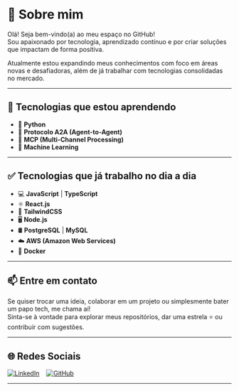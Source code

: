 # 👋 Sobre mim

Olá! Seja bem-vindo(a) ao meu espaço no GitHub!  
Sou apaixonado por tecnologia, aprendizado contínuo e por criar soluções que impactam de forma positiva.

Atualmente estou expandindo meus conhecimentos com foco em áreas novas e desafiadoras, além de já trabalhar com tecnologias consolidadas no mercado.

---

## 🚀 Tecnologias que estou aprendendo

- 🐍 **Python**
- 🔗 **Protocolo A2A (Agent-to-Agent)**
- 🧠 **MCP (Multi-Channel Processing)**
- 🤖 **Machine Learning**

---

## ✅ Tecnologias que já trabalho no dia a dia

- 💻 **JavaScript** | **TypeScript**
- ⚛️ **React.js**
- 🎨 **TailwindCSS**
- 🖥️ **Node.js**
- 🛢️ **PostgreSQL** | **MySQL**
- ☁️ **AWS (Amazon Web Services)**
- 🐳 **Docker**

---

## 📫 Entre em contato

Se quiser trocar uma ideia, colaborar em um projeto ou simplesmente bater um papo tech, me chama aí!  
Sinta-se à vontade para explorar meus repositórios, dar uma estrela ⭐ ou contribuir com sugestões.

---

## 🌐 Redes Sociais


[![LinkedIn](https://img.shields.io/badge/LinkedIn-0A66C2?style=for-the-badge&logo=linkedin&logoColor=white)](https://www.linkedin.com/in/guilherme-cond%C3%A9-a51558216?utm_source=share&utm_campaign=share_via&utm_content=profile&utm_medium=ios_app)
&nbsp;&nbsp;
[![GitHub](https://img.shields.io/badge/GitHub-000?style=for-the-badge&logo=github&logoColor=white)](https://github.com/guicondee)

---

